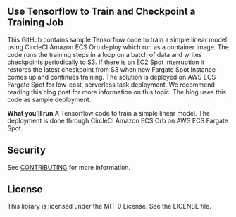 ## Use Tensorflow to Train and Checkpoint a Training Job
This GitHub contains sample Tensorflow code to train a simple linear model using CircleCI Amazon ECS Orb deploy which run as a container image. The code runs the training steps in a loop on a batch of data and writes checkpoints periodically to S3.
If there is an EC2 Spot interruption it restores the latest checkpoint from S3 when new Fargate Spot Instance comes up and continues training. The solution is deployed on AWS ECS Fargate Spot for low-cost, serverless task deployment.
We recommend reading this blog post for more information on this topic. The blog uses this code as sample deployment.

**What you’ll run**
A Tensorflow code to train a simple linear model. The deployment is done through CircleCI Amazon ECS Orb on AWS ECS Fargate Spot.

## Security
See [CONTRIBUTING](CONTRIBUTING.md#security-issue-notifications) for more information.

## License
This library is licensed under the MIT-0 License. See the LICENSE file.
